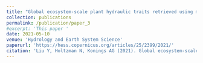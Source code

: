 ```yaml
---
title: "Global ecosystem-scale plant hydraulic traits retrieved using model-data fusion"
collection: publications
permalink: /publication/paper_3
#excerpt: 'This paper '
date: 2021-05-10
venue: 'Hydrology and Earth System Science'
paperurl: 'https://hess.copernicus.org/articles/25/2399/2021/'
citation: 'Liu Y, Holtzman N, Konings AG (2021). Global ecosystem-scale plant hydraulic traits retrieved using model-data fusion. Hydrology and Earth System Science.'
---
```

